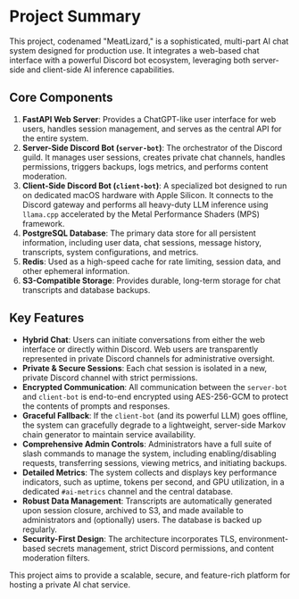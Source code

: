 # Project Summary

This project, codenamed "MeatLizard," is a sophisticated, multi-part AI chat system designed for production use. It integrates a web-based chat interface with a powerful Discord bot ecosystem, leveraging both server-side and client-side AI inference capabilities.

## Core Components

1.  **FastAPI Web Server**: Provides a ChatGPT-like user interface for web users, handles session management, and serves as the central API for the entire system.
2.  **Server-Side Discord Bot (`server-bot`)**: The orchestrator of the Discord guild. It manages user sessions, creates private chat channels, handles permissions, triggers backups, logs metrics, and performs content moderation.
3.  **Client-Side Discord Bot (`client-bot`)**: A specialized bot designed to run on dedicated macOS hardware with Apple Silicon. It connects to the Discord gateway and performs all heavy-duty LLM inference using `llama.cpp` accelerated by the Metal Performance Shaders (MPS) framework.
4.  **PostgreSQL Database**: The primary data store for all persistent information, including user data, chat sessions, message history, transcripts, system configurations, and metrics.
5.  **Redis**: Used as a high-speed cache for rate limiting, session data, and other ephemeral information.
6.  **S3-Compatible Storage**: Provides durable, long-term storage for chat transcripts and database backups.

## Key Features

-   **Hybrid Chat**: Users can initiate conversations from either the web interface or directly within Discord. Web users are transparently represented in private Discord channels for administrative oversight.
-   **Private & Secure Sessions**: Each chat session is isolated in a new, private Discord channel with strict permissions.
-   **Encrypted Communication**: All communication between the `server-bot` and `client-bot` is end-to-end encrypted using AES-256-GCM to protect the contents of prompts and responses.
-   **Graceful Fallback**: If the `client-bot` (and its powerful LLM) goes offline, the system can gracefully degrade to a lightweight, server-side Markov chain generator to maintain service availability.
-   **Comprehensive Admin Controls**: Administrators have a full suite of slash commands to manage the system, including enabling/disabling requests, transferring sessions, viewing metrics, and initiating backups.
-   **Detailed Metrics**: The system collects and displays key performance indicators, such as uptime, tokens per second, and GPU utilization, in a dedicated `#ai-metrics` channel and the central database.
-   **Robust Data Management**: Transcripts are automatically generated upon session closure, archived to S3, and made available to administrators and (optionally) users. The database is backed up regularly.
-   **Security-First Design**: The architecture incorporates TLS, environment-based secrets management, strict Discord permissions, and content moderation filters.

This project aims to provide a scalable, secure, and feature-rich platform for hosting a private AI chat service.